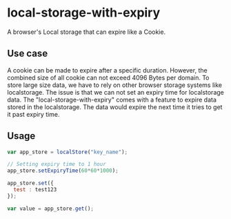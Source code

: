 # local-storage-with-expiry
A browser's Local storage that can expire like a Cookie.

## Use case
A cookie can be made to expire after a specific duration. However, the combined size of all cookie can not exceed 4096 Bytes per domain. To store large size data, we have to rely on other browser storage systems like localstorage. The issue is that we can not set an expiry time for localstorage data. 
The "local-storage-with-expiry" comes with a feature to expire data stored in the localstorage. The data would expire the next time it tries to get it past expiry time.

## Usage
```javascript
var app_store = localStore("key_name");

// Setting expiry time to 1 hour
app_store.setExpiryTime(60*60*1000);

app_store.set({
  test : test123
});

var value = app_store.get();
```
